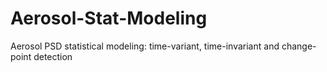 # Aerosol-Stat-Modeling
Aerosol PSD statistical modeling: time-variant, time-invariant and change-point detection
